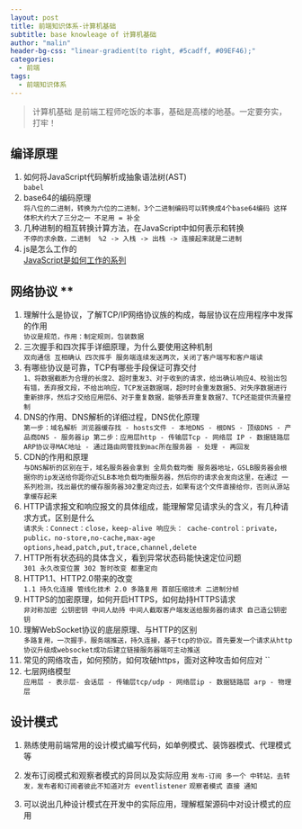 ```yaml
---
layout: post
title: 前端知识体系-计算机基础
subtitle: base knowleage of 计算机基础
author: "malin"
header-bg-css: "linear-gradient(to right, #5cadff, #09EF46);"
categories:
  - 前端
tags:
  - 前端知识体系
---
```


> 计算机基础 是前端工程师吃饭的本事，基础是高楼的地基。一定要夯实，打牢！

## 编译原理

1. 如何将JavaScript代码解析成抽象语法树(AST)  
`babel`  
2. base64的编码原理  
`将八位的二进制，转换为六位的二进制，3个二进制编码可以转换成4个base64编码 这样体积大约大了三分之一 不足用 = 补全`  
3. 几种进制的相互转换计算方法，在JavaScript中如何表示和转换  
`不停的求余数，二进制  %2 -> 入栈 -> 出栈 -> 连接起来就是二进制`
4. js是怎么工作的  
[JavaScript是如何工作的系列](https://github.com/qq449245884/xiaozhi#JavaScript%E6%98%AF%E5%A6%82%E4%BD%95%E5%B7%A5%E4%BD%9C%E7%9A%84%E7%B3%BB%E5%88%97)  

<!--more-->
## 网络协议 **

1. 理解什么是协议，了解TCP/IP网络协议族的构成，每层协议在应用程序中发挥的作用  
`协议是规范，作用：制定规则，包装数据`  
2. 三次握手和四次挥手详细原理，为什么要使用这种机制   
`双向通信 互相确认 四次挥手 服务端连续发送两次，关闭了客户端写和客户端读`  
3. 有哪些协议是可靠，TCP有哪些手段保证可靠交付  
`1、将数据截断为合理的长度2、超时重发3、对于收到的请求，给出确认响应4、校验出包有错，丢弃报文段，不给出响应，TCP发送数据端，超时时会重发数据5、对失序数据进行重新排序，然后才交给应用层6、对于重复数据，能够丢弃重复数据7、TCP还能提供流量控制`  
4. DNS的作用、DNS解析的详细过程，DNS优化原理  
`第一步：域名解析 浏览器缓存找 - hosts文件 - 本地DNS - 根DNS - 顶级DNS - 产品商DNS - 服务器ip
 第二步：应用层http - 传输层Tcp - 网络层 IP - 数据链路层 ARP协议寻MAC地址 - 通过路由网管找到mac所在服务器 - 处理 - 再回发`  
5. CDN的作用和原理  
`与DNS解析的区别在于，域名服务器会拿到 全局负载均衡 服务器地址，GSLB服务器会根据你的ip发送给你距你近SLB本地负载均衡服务器，然后你的请求会发向这里，在通过
一系列检测，找出最优的缓存服务器302重定向过去，如果有这个文件直接给你，否则从源站拿缓存起来`  
6. HTTP请求报文和响应报文的具体组成，能理解常见请求头的含义，有几种请求方式，区别是什么  
`请求头：Connect：close，keep-alive 响应头： cache-control：private，public，no-store,no-cache,max-age`  
`options,head,patch,put,trace,channel,delete`  
7. HTTP所有状态码的具体含义，看到异常状态码能快速定位问题  
`301 永久改变位置 302 暂时改变 都重定向`
8. HTTP1.1、HTTP2.0带来的改变  
`1.1 持久化连接 管线化技术 2.0 多路复用 首部压缩技术 二进制分帧`  
9. HTTPS的加密原理，如何开启HTTPS，如何劫持HTTPS请求  
`非对称加密 公钥密钥 中间人劫持 中间人截取客户端发送给服务器的请求 自己造公钥密钥`  
10. 理解WebSocket协议的底层原理、与HTTP的区别  
`多路复用，一次握手，服务端推送，持久连接，基于tcp的协议。首先要发一个请求从http协议升级成websocket成功后建立链接服务器端可主动推送` 
11. 常见的网络攻击，如何预防，如何攻破https，面对这种攻击如何应对 
``  
12. 七层网络模型  
`应用层 - 表示层- 会话层 - 传输层tcp/udp - 网络层ip - 数据链路层 arp - 物理层`  

## 设计模式

1. 熟练使用前端常用的设计模式编写代码，如单例模式、装饰器模式、代理模式等  

2. 发布订阅模式和观察者模式的异同以及实际应用 
`发布-订阅 多一个 中转站，去转发，发布者和订阅者彼此不知道对方 eventlistener` 
`观察者模式 直接 通知`  

3. 可以说出几种设计模式在开发中的实际应用，理解框架源码中对设计模式的应用  

